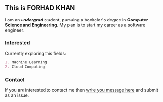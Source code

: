 ## This is **FORHAD KHAN**

I am an ___undergrad___ student, pursuing a bachelor's degree in **Computer Science and Engineering**. My plan is to start my career as a software engineer. 


### Interested

Currently exploring this fields:

```markdown
1. Machine Learning
2. Cloud Computing
```


### Contact

If you are interested to contact me then [write you message here](https://github.com/forhadakhan/forhadakhan/issues/new) and submit as an issue.  
